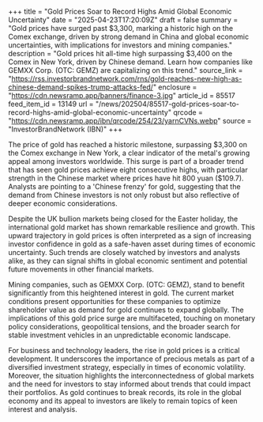 +++
title = "Gold Prices Soar to Record Highs Amid Global Economic Uncertainty"
date = "2025-04-23T17:20:09Z"
draft = false
summary = "Gold prices have surged past $3,300, marking a historic high on the Comex exchange, driven by strong demand in China and global economic uncertainties, with implications for investors and mining companies."
description = "Gold prices hit all-time high surpassing $3,400 on the Comex in New York, driven by Chinese demand. Learn how companies like GEMXX Corp. (OTC: GEMZ) are capitalizing on this trend."
source_link = "https://rss.investorbrandnetwork.com/rns/gold-reaches-new-high-as-chinese-demand-spikes-trump-attacks-fed/"
enclosure = "https://cdn.newsramp.app/banners/finance-3.jpg"
article_id = 85517
feed_item_id = 13149
url = "/news/202504/85517-gold-prices-soar-to-record-highs-amid-global-economic-uncertainty"
qrcode = "https://cdn.newsramp.app/ibn/qrcode/254/23/yarnCVNs.webp"
source = "InvestorBrandNetwork (IBN)"
+++

<p>The price of gold has reached a historic milestone, surpassing $3,300 on the Comex exchange in New York, a clear indicator of the metal's growing appeal among investors worldwide. This surge is part of a broader trend that has seen gold prices achieve eight consecutive highs, with particular strength in the Chinese market where prices have hit 800 yuan ($109.7). Analysts are pointing to a 'Chinese frenzy' for gold, suggesting that the demand from Chinese investors is not only robust but also reflective of deeper economic considerations.</p><p>Despite the UK bullion markets being closed for the Easter holiday, the international gold market has shown remarkable resilience and growth. This upward trajectory in gold prices is often interpreted as a sign of increasing investor confidence in gold as a safe-haven asset during times of economic uncertainty. Such trends are closely watched by investors and analysts alike, as they can signal shifts in global economic sentiment and potential future movements in other financial markets.</p><p>Mining companies, such as GEMXX Corp. (OTC: GEMZ), stand to benefit significantly from this heightened interest in gold. The current market conditions present opportunities for these companies to optimize shareholder value as demand for gold continues to expand globally. The implications of this gold price surge are multifaceted, touching on monetary policy considerations, geopolitical tensions, and the broader search for stable investment vehicles in an unpredictable economic landscape.</p><p>For business and technology leaders, the rise in gold prices is a critical development. It underscores the importance of precious metals as part of a diversified investment strategy, especially in times of economic volatility. Moreover, the situation highlights the interconnectedness of global markets and the need for investors to stay informed about trends that could impact their portfolios. As gold continues to break records, its role in the global economy and its appeal to investors are likely to remain topics of keen interest and analysis.</p>